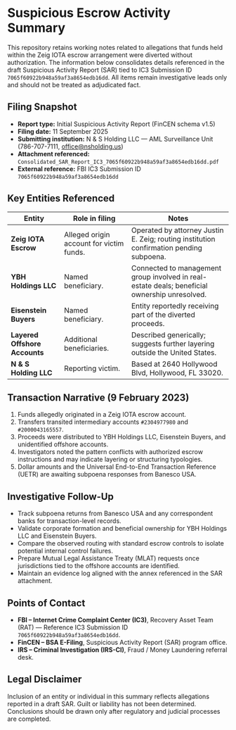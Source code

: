 # Suspicious Escrow Activity Summary

This repository retains working notes related to allegations that funds held within the Zeig IOTA escrow arrangement were diverted without authorization. The information below consolidates details referenced in the draft Suspicious Activity Report (SAR) tied to IC3 Submission ID `7065f60922b948a59af3a8654edb16dd`. All items remain investigative leads only and should not be treated as adjudicated fact.

## Filing Snapshot
- **Report type:** Initial Suspicious Activity Report (FinCEN schema v1.5)
- **Filing date:** 11 September 2025
- **Submitting institution:** N & S Holding LLC — AML Surveillance Unit (786-707-7111, office@nsholding.us)
- **Attachment referenced:** `Consolidated_SAR_Report_IC3_7065f60922b948a59af3a8654edb16dd.pdf`
- **External reference:** FBI IC3 Submission ID `7065f60922b948a59af3a8654edb16dd`

## Key Entities Referenced
| Entity | Role in filing | Notes |
| --- | --- | --- |
| **Zeig IOTA Escrow** | Alleged origin account for victim funds. | Operated by attorney Justin E. Zeig; routing institution confirmation pending subpoena.
| **YBH Holdings LLC** | Named beneficiary. | Connected to management group involved in real-estate deals; beneficial ownership unresolved.
| **Eisenstein Buyers** | Named beneficiary. | Entity reportedly receiving part of the diverted proceeds.
| **Layered Offshore Accounts** | Additional beneficiaries. | Described generically; suggests further layering outside the United States.
| **N & S Holding LLC** | Reporting victim. | Based at 2640 Hollywood Blvd, Hollywood, FL 33020.

## Transaction Narrative (9 February 2023)
1. Funds allegedly originated in a Zeig IOTA escrow account.
2. Transfers transited intermediary accounts `#2304977980` and `#2000043165557`.
3. Proceeds were distributed to YBH Holdings LLC, Eisenstein Buyers, and unidentified offshore accounts.
4. Investigators noted the pattern conflicts with authorized escrow instructions and may indicate layering or structuring typologies.
5. Dollar amounts and the Universal End-to-End Transaction Reference (UETR) are awaiting subpoena responses from Banesco USA.

## Investigative Follow-Up
- Track subpoena returns from Banesco USA and any correspondent banks for transaction-level records.
- Validate corporate formation and beneficial ownership for YBH Holdings LLC and Eisenstein Buyers.
- Compare the observed routing with standard escrow controls to isolate potential internal control failures.
- Prepare Mutual Legal Assistance Treaty (MLAT) requests once jurisdictions tied to the offshore accounts are identified.
- Maintain an evidence log aligned with the annex referenced in the SAR attachment.

## Points of Contact
- **FBI – Internet Crime Complaint Center (IC3)**, Recovery Asset Team (RAT) — Reference IC3 Submission ID `7065f60922b948a59af3a8654edb16dd`.
- **FinCEN – BSA E-Filing**, Suspicious Activity Report (SAR) program office.
- **IRS – Criminal Investigation (IRS-CI)**, Fraud / Money Laundering referral desk.

## Legal Disclaimer
Inclusion of an entity or individual in this summary reflects allegations reported in a draft SAR. Guilt or liability has not been determined. Conclusions should be drawn only after regulatory and judicial processes are completed.
